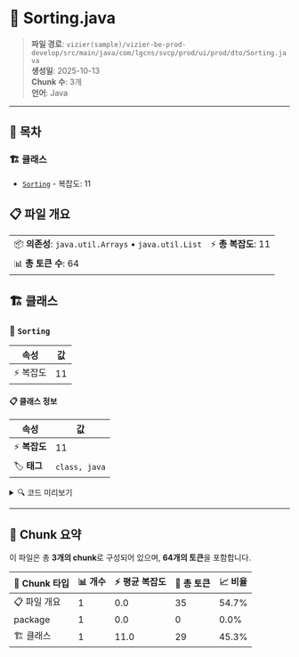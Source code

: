 # 📄 Sorting.java

> **파일 경로**: `vizier(sample)/vizier-be-prod-develop/src/main/java/com/lgcns/svcp/prod/ui/prod/dto/Sorting.java`  
> **생성일**: 2025-10-13  
> **Chunk 수**: 3개  
> **언어**: Java
---

## 📑 목차

### 🏗️ 클래스
- [`Sorting`](#class-sorting) - 복잡도: 11

## 📋 파일 개요

| | |
|--|--|
| 📦 **의존성**: `java.util.Arrays` • `java.util.List` | ⚡ **총 복잡도**: 11 |
| 📊 **총 토큰 수**: 64 |  |



## 🏗️ 클래스

### <a id="class-sorting"></a>🎯 `Sorting`

| 속성 | 값 |
|------|----|
| ⚡ 복잡도 | 11 |



#### 📋 클래스 정보

| 속성 | 값 |
|------|----|
| ⚡ **복잡도** | 11 || 📍 **라인 범위** | 6-6 |
| 🏷️ **태그** | `class, java` |

<details>
<summary>🔍 코드 미리보기</summary>

```java
public class Sorting {
	
	private List<String> properties;
	
	public Sorting(String... sortProperties) {
		if (sortProperties.length != 0) {
			this.properties = Arrays.asList(sortProperties);
		} 
	}

	public List<String> getProperties() {
		return properties;
	}
}...
```

**Chunk 정보**
- 🆔 **ID**: `a106f538fbfc`
- 📍 **라인**: 6-6
- 📊 **토큰**: 29
- 🏷️ **태그**: `class, java`

</details>

---





## 🧩 Chunk 요약

이 파일은 총 **3개의 chunk**로 구성되어 있으며, **64개의 토큰**을 포함합니다.

| 🧩 Chunk 타입 | 📊 개수 | ⚡ 평균 복잡도 | 📝 총 토큰 | 📈 비율 |
|---------------|--------|-------------|----------|--------|
| 📋 파일 개요 | 1 | 0.0 | 35 | 54.7% |
| package | 1 | 0.0 | 0 | 0.0% |
| 🏗️ 클래스 | 1 | 11.0 | 29 | 45.3% |

